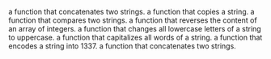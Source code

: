 a function that concatenates two strings.
a function that copies a string.
a function that compares two strings.
 a function that reverses the content of an array of integers.
a function that changes all lowercase letters of a string to uppercase.
a function that capitalizes all words of a string.
a function that encodes a string into 1337.
a function that concatenates two strings.
